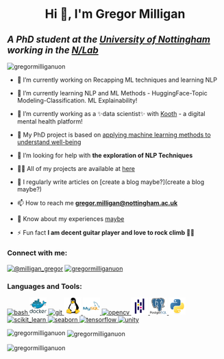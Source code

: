 <h1 align="center">Hi 👋, I'm Gregor Milligan</h1>

## *A PhD student at the [University of Nottingham](https://highlights.cdt.horizon.ac.uk/cohorts/cdt-2021) working in the [N/Lab](https://www.nlab.org.uk/people/)*


<p align="left"> <img src="https://komarev.com/ghpvc/?username=gregormilliganuon&label=Profile%20views&color=0e75b6&style=flat" alt="gregormilliganuon" /> </p>

- 🔭 I’m currently working on Recapping ML techniques and learning NLP 

- 🌱 I’m currently learning NLP and ML Methods - HuggingFace-Topic Modeling-Classification. ML Explainability! 

- 🤔 I’m currently working as a ✨data scientist✨ with [Kooth](https://www.kooth.com/) -  a digital mental health platform!

- 📓 My PhD project is based on [applying machine learning methods to understand well-being](https://github.com/GregorMilliganUoN/PhD_Proposal_Document)

- 🤝 I’m looking for help with **the exploration of NLP Techniques**

- 👨‍💻 All of my projects are available at [here](https://github.com/GregorMilliganUoN?tab=repositories)

- 📝 I regularly write articles on [create a blog maybe?](create a blog maybe?)

- 📫 How to reach me **gregor.milligan@nottingham.ac.uk**

- 📄 Know about my experiences [maybe](maybe)

- ⚡ Fun fact **I am decent guitar player and love to rock climb 🧗🏻**

<h3 align="left">Connect with me:</h3>
<p align="left">
<a href="https://twitter.com/@milligan_gregor" target="blank"><img align="center" src="https://raw.githubusercontent.com/rahuldkjain/github-profile-readme-generator/master/src/images/icons/Social/twitter.svg" alt="@milligan_gregor" height="30" width="40" /></a>
<a href="https://kaggle.com/gregormilliganuon" target="blank"><img align="center" src="https://raw.githubusercontent.com/rahuldkjain/github-profile-readme-generator/master/src/images/icons/Social/kaggle.svg" alt="gregormilliganuon" height="30" width="40" /></a>
</p>

<h3 align="left">Languages and Tools:</h3>
<p align="left"> <a href="https://www.gnu.org/software/bash/" target="_blank" rel="noreferrer"> <img src="https://www.vectorlogo.zone/logos/gnu_bash/gnu_bash-icon.svg" alt="bash" width="40" height="40"/> </a> <a href="https://www.docker.com/" target="_blank" rel="noreferrer"> <img src="https://raw.githubusercontent.com/devicons/devicon/master/icons/docker/docker-original-wordmark.svg" alt="docker" width="40" height="40"/> </a> <a href="https://git-scm.com/" target="_blank" rel="noreferrer"> <img src="https://www.vectorlogo.zone/logos/git-scm/git-scm-icon.svg" alt="git" width="40" height="40"/> </a> <a href="https://www.linux.org/" target="_blank" rel="noreferrer"> <img src="https://raw.githubusercontent.com/devicons/devicon/master/icons/linux/linux-original.svg" alt="linux" width="40" height="40"/> </a> <a href="https://www.mysql.com/" target="_blank" rel="noreferrer"> <img src="https://raw.githubusercontent.com/devicons/devicon/master/icons/mysql/mysql-original-wordmark.svg" alt="mysql" width="40" height="40"/> </a> <a href="https://opencv.org/" target="_blank" rel="noreferrer"> <img src="https://www.vectorlogo.zone/logos/opencv/opencv-icon.svg" alt="opencv" width="40" height="40"/> </a> <a href="https://pandas.pydata.org/" target="_blank" rel="noreferrer"> <img src="https://raw.githubusercontent.com/devicons/devicon/2ae2a900d2f041da66e950e4d48052658d850630/icons/pandas/pandas-original.svg" alt="pandas" width="40" height="40"/> </a> <a href="https://www.postgresql.org" target="_blank" rel="noreferrer"> <img src="https://raw.githubusercontent.com/devicons/devicon/master/icons/postgresql/postgresql-original-wordmark.svg" alt="postgresql" width="40" height="40"/> </a> <a href="https://www.python.org" target="_blank" rel="noreferrer"> <img src="https://raw.githubusercontent.com/devicons/devicon/master/icons/python/python-original.svg" alt="python" width="40" height="40"/> </a> <a href="https://scikit-learn.org/" target="_blank" rel="noreferrer"> <img src="https://upload.wikimedia.org/wikipedia/commons/0/05/Scikit_learn_logo_small.svg" alt="scikit_learn" width="40" height="40"/> </a> <a href="https://seaborn.pydata.org/" target="_blank" rel="noreferrer"> <img src="https://seaborn.pydata.org/_images/logo-mark-lightbg.svg" alt="seaborn" width="40" height="40"/> </a> <a href="https://www.tensorflow.org" target="_blank" rel="noreferrer"> <img src="https://www.vectorlogo.zone/logos/tensorflow/tensorflow-icon.svg" alt="tensorflow" width="40" height="40"/> </a> <a href="https://unity.com/" target="_blank" rel="noreferrer"> <img src="https://www.vectorlogo.zone/logos/unity3d/unity3d-icon.svg" alt="unity" width="40" height="40"/> </a> </p>

<p><img align="left" src="https://github-readme-stats.vercel.app/api/top-langs?username=gregormilliganuon&show_icons=true&locale=en&layout=compact" alt="gregormilliganuon" /></p>

<p>&nbsp;<img align="center" src="https://github-readme-stats.vercel.app/api?username=gregormilliganuon&show_icons=true&locale=en" alt="gregormilliganuon" /></p>

<p><img align="center" src="https://github-readme-streak-stats.herokuapp.com/?user=gregormilliganuon&" alt="gregormilliganuon" /></p>

